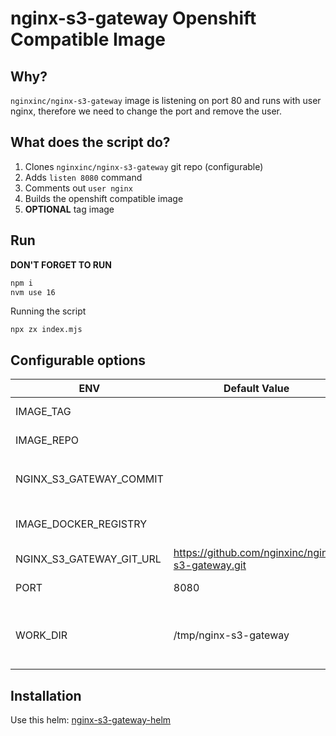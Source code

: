 # nginx-s3-gateway Openshift Compatible Image

## Why?

`nginxinc/nginx-s3-gateway` image is listening on port 80 and runs with user nginx,
therefore we need to change the port and remove the user.

## What does the script do?

1. Clones `nginxinc/nginx-s3-gateway` git repo (configurable)
2. Adds `listen 8080` command
3. Comments out `user nginx`
4. Builds the openshift compatible image
5. **OPTIONAL** tag image

## Run

**DON'T FORGET TO RUN**
```sh
npm i
nvm use 16
```

Running the script
```
npx zx index.mjs
```

## Configurable options
| ENV                      | Default Value                                    | Description                                                 | mandatory? |
|--------------------------|--------------------------------------------------|-------------------------------------------------------------|------------|
| IMAGE_TAG                |                                                  | The version of the image                                    | yes        |
| IMAGE_REPO               |                                                  | The name of the image                                       | yes        |
| NGINX_S3_GATEWAY_COMMIT  |                                                  | The `nginxinc/nginx-s3-gateway` version                     | no         |
| IMAGE_DOCKER_REGISTRY    |                                                  | If set it will tag image with registry prefix               | no         |
| NGINX_S3_GATEWAY_GIT_URL | https://github.com/nginxinc/nginx-s3-gateway.git | The https url of the git repo                               | no         |
| PORT                     | 8080                                             | Nginx port number                                           | no         |
| WORK_DIR                 | /tmp/nginx-s3-gateway                            | The folder where the script temporarily clones the git repo | no         |

## Installation

Use this helm: [nginx-s3-gateway-helm](https://github.com/MapColonies/nginx-s3-gateway-helm)
